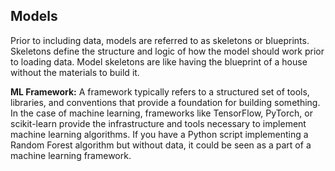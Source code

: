 ## Models

Prior to including data, models are referred to as skeletons or blueprints. Skeletons define the structure and logic of how the model should work prior to loading data. Model skeletons are like having the blueprint of a house without the materials to build it.

**ML Framework:** A framework typically refers to a structured set of tools, libraries, and conventions that provide a foundation for building something. In the case of machine learning, frameworks like TensorFlow, PyTorch, or scikit-learn provide the infrastructure and tools necessary to implement machine learning algorithms. If you have a Python script implementing a Random Forest algorithm but without data, it could be seen as a part of a machine learning framework.